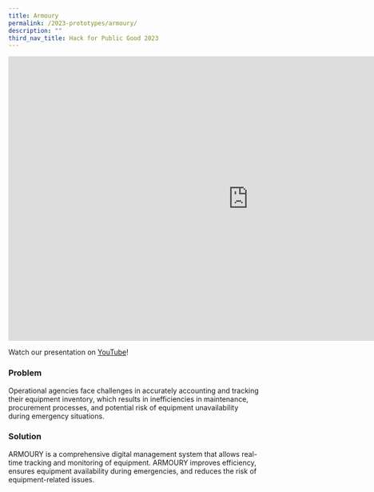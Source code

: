 ```yaml
---
title: Armoury
permalink: /2023-prototypes/armoury/
description: ""
third_nav_title: Hack for Public Good 2023
---
```


<iframe allowfullscreen="true" height="569" width="960" frameborder="0" src="https://docs.google.com/presentation/d/e/2PACX-1vStq8M2Bt91Brg7TXKkuHK_A__ZLuGCy2XqMsHPUSEh-Ev2BiogYQdctfm7tSp-a3FcdsuMkaDmQT0k/embed?start=false&amp;loop=false&amp;delayms=10000"></iframe>

Watch our presentation on [YouTube](https://www.youtube.com/live/mgxE3IPE4WY?feature=share&t=3284)!

### Problem

Operational agencies face challenges in accurately accounting and tracking their equipment inventory, which results in inefficiencies in maintenance, procurement processes, and potential risk of equipment unavailability during emergency situations.

### Solution

ARMOURY is a comprehensive digital management system that allows real-time tracking and monitoring of equipment. ARMOURY improves efficiency, ensures equipment availability during emergencies, and reduces the risk of equipment-related issues.
